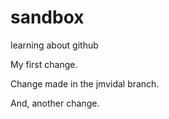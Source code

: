 sandbox
=======

learning about github

My first change.

Change made in the jmvidal branch.

And, another change.
